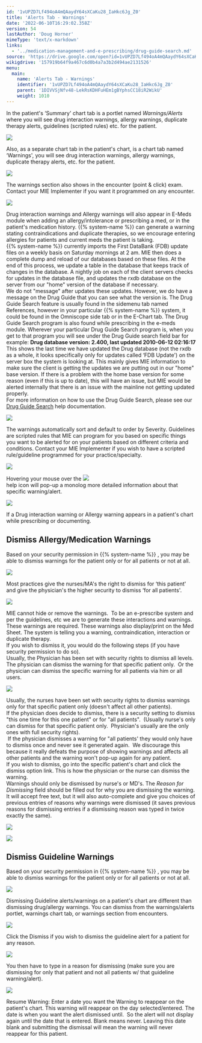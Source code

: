 ```yaml
---
id: '1vUPZD7Lf494oA4mQAaydY64sXCaKu28_IaHkc6Jg_Z0'
title: 'Alerts Tab - Warnings'
date: '2022-06-10T16:29:02.358Z'
version: 54
lastAuthor: 'Doug Horner'
mimeType: 'text/x-markdown'
links:
  - '../medication-management-and-e-prescribing/drug-guide-search.md'
source: 'https://drive.google.com/open?id=1vUPZD7Lf494oA4mQAaydY64sXCaKu28_IaHkc6Jg_Z0'
wikigdrive: '157919b64f9a467c6d0b4a7a3b2d494ae2131526'
menu:
  main:
    name: 'Alerts Tab - Warnings'
    identifier: '1vUPZD7Lf494oA4mQAaydY64sXCaKu28_IaHkc6Jg_Z0'
    parent: '1DIVVSjNfv48-LekRsKDHFuHEm1gBYphsCC18iR2WikU'
    weight: 1010
---
```

In the patient's ‘Summary' chart tab is a portlet named *Warnings/Alerts* where you will see drug interaction warnings, allergy warnings, duplicate therapy alerts, guidelines (scripted rules) etc. for the patient.
  
![](../alerts-tab-warnings.assets/10000000000001BB000000F5CA0B5C9044D46272.png)  

Also, as a separate chart tab in the patient's chart, is a chart tab named ‘Warnings', you will see drug interaction warnings, allergy warnings, duplicate therapy alerts, etc. for the patient.
  
![](../alerts-tab-warnings.assets/100000000000038A0000020A63F8B6A4131A498C.png)  

The warnings section also shows in the encounter (point & click) exam. Contact your MIE Implementer if you want it programmed on any encounter.
  
![](../alerts-tab-warnings.assets/1000000000000341000001FF0557C97948108FC6.jpg)  

Drug interaction warnings and Allergy warnings will also appear in E-Meds module when adding an allergy/intolerance or prescribing a med, or in the patient's medication history. {{% system-name %}} can generate a warning stating contraindications and duplicate therapies, so we encourage entering allergies for patients and current meds the patient is taking.  
{{% system-name %}} currently imports the First DataBank (FDB) update files on a weekly basis on Saturday mornings at 2 am. MIE then does a complete dump and reload of our databases based on these files. At the end of this process, we update a table in the database that keeps track of changes in the database. A nightly job on each of the client servers checks for updates in the database file, and updates the rxdb database on the server from our "home" version of the database if necessary.  
We do not "message" after updates these updates. However, we do have a message on the Drug Guide that you can see what the version is. The Drug Guide Search feature is usually found in the sidemenu tab named References, however in your particular {{% system-name %}} system, it could be found in the Omniscope side tab or in the E-Chart tab. The Drug Guide Search program is also found while prescribing in the e-meds module. Wherever your particular Drug Guide Search program is, when you get to that program you will see under the Drug Guide search field bar for example: **Drug database version: 2.400, last updated 2010-06-12 02:16:17**  
This shows the last time we have updated the Drug database (not the rxdb as a whole, it looks specifically only for updates called ‘FDB Update') on the server box the system is looking at. This mainly gives MIE information to make sure the client is getting the updates we are putting out in our "home" base version. If there is a problem with the home base version for some reason (even if this is up to date), this will have an issue, but MIE would be alerted internally that there is an issue with the mainline not getting updated properly.  
For more information on how to use the Drug Guide Search, please see our [Drug Guide Search](../medication-management-and-e-prescribing/drug-guide-search.md) help documentation.
  
![](../alerts-tab-warnings.assets/100000000000034600000194CA745C51393E155E.png)  

The warnings automatically sort and default to order by Severity. Guidelines are scripted rules that MIE can program for you based on specific things you want to be alerted for on your patients based on different criteria and conditions. Contact your MIE Implementer if you wish to have a scripted rule/guideline programmed for your practice/specialty.
  
![](../alerts-tab-warnings.assets/100000000000038A0000020A63F8B6A4131A498C.png)  

  
Hovering your mouse over the ![](../alerts-tab-warnings.assets/1000020100000001000000014C77D75F6DC67A52.png)  
 help icon will pop-up a monolog more detailed information about that specific warning/alert.
  
![](../alerts-tab-warnings.assets/100000000000037500000117840E8BCF3ADF313F.png)  

If a Drug interaction warning or Allergy warning appears in a patient's chart while prescribing or documenting.
  
## Dismiss Allergy/Medication Warnings  
  
Based on your security permission in {{% system-name %}} , you may be able to dismiss warnings for the patient only or for all patients or not at all.
  
![](../alerts-tab-warnings.assets/100000000000010200000060C45D9D5AF95850EC.png)  

Most practices give the nurses/MA's the right to dismiss for ‘this patient' and give the physician's the higher security to dismiss ‘for all patients'.
  
![](../alerts-tab-warnings.assets/100000000000038A0000020A63F8B6A4131A498C.png)  

MIE cannot hide or remove the warnings.  To be an e-prescribe system and per the guidelines, etc we are to generate these interactions and warnings.  These warnings are required. These warnings also display/print on the Med Sheet. The system is telling you a warning, contraindication, interaction or duplicate therapy.  
If you wish to dismiss it, you would do the following steps (if you have security permission to do so).  
Usually, the Physician has been set with security rights to dismiss all levels.  The physician can dismiss the warning for that specific patient only.  Or the physician can dismiss the specific warning for all patients via him or all users.
  
![](../alerts-tab-warnings.assets/10000000000002CA000001488526CC8FDEEF52B4.jpg)  

Usually, the nurses have been set with security rights to dismiss warnings only for that specific patient only (doesn't affect all other patients).  
If the physician does decide to dismiss, there is a security setting to dismiss "this one time for this one patient" or for "all patients".  (Usually nurse's only can dismiss for that specific patient only.  Physician's usually are the only ones with full security rights).  
 If the physician dismisses a warning for "all patients' they would only have to dismiss once and never see it generated again.  We discourage this because it really defeats the purpose of showing warnings and affects all other patients and the warning won't pop-up again for any patient.  
If you wish to dismiss, go into the specific patient's chart and click the dismiss option link. This is how the physician or the nurse can dismiss the warning.  
Warnings should only be dismissed by nurse's or MD's. The *Reason for Dismissing* field should be filled out for why you are dismissing the warning. It will accept free text, but it will also auto-complete and give you choices of previous entries of reasons why warnings were dismissed (it saves previous reasons for dismissing entries if a dismissing reason was typed in twice exactly the same).
  
![](../alerts-tab-warnings.assets/10000000000001BB000000F5CA0B5C9044D46272.png)  

  
![](../alerts-tab-warnings.assets/10000000000003590000011CC3F8FC7FD761302E.png)  

  
## Dismiss Guideline Warnings  
  
Based on your security permission in {{% system-name %}} , you may be able to dismiss warnings for the patient only or for all patients or not at all.
  
![](../alerts-tab-warnings.assets/100000000000010200000060C45D9D5AF95850EC.png)  

Dismissing Guideline alerts/warnings on a patient's chart are different than dismissing drug/allergy warnings. You can dismiss from the warnings/alerts portlet, warnings chart tab, or warnings section from encounters.
  
![](../alerts-tab-warnings.assets/10000000000001BB000000F5CA0B5C9044D46272.png)  

Click the Dismiss if you wish to dismiss the guideline alert for a patient for any reason.
  
![](../alerts-tab-warnings.assets/10000000000002A000000054F2A5B69DE9139C5B.jpg)  

You then have to type in a reason for dismissing (make sure you are dismissing for only that patient and not all patients w/ that guideline warning/alert).
  
![](../alerts-tab-warnings.assets/10000000000002A0000000A8003D248BF2AC9076.jpg)  

Resume Warning: Enter a date you want the Warning to reappear on the patient's chart. This warning will reappear on the day selected/entered. The date is when you want the alert dismissed until.  So the alert will not display again until the date that is entered. Blank means never. Leaving this date blank and submitting the dismissal will mean the warning will never reappear for this patient.
